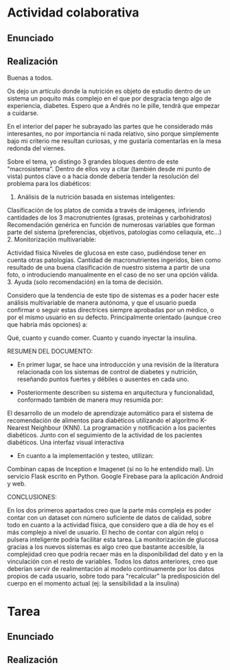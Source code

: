 # Actividad colaborativa
## Enunciado

## Realización
Buenas a todos.

Os dejo un artículo donde la nutrición es objeto de estudio dentro de un sistema un poquito más complejo en el que por desgracia tengo algo de experiencia, diabetes. Espero que a Andrés no le pille, tendrá que empezar a cuidarse.

En el interior del paper he subrayado las partes que he considerado más interesantes, no por importancia ni nada relativo, sino porque simplemente bajo mi criterio me resultan curiosas, y me gustaría comentarlas en la mesa redonda del viernes.

Sobre el tema, yo distingo 3 grandes bloques dentro de este "macrosistema". Dentro de ellos voy a citar (también desde mi punto de vista) puntos clave o a hacia donde debería tender la resolución del problema para los diabéticos:

1. Análisis de la nutrición basada en sistemas inteligentes: 

Clasificación de los platos de comida a través de imágenes, infiriendo cantidades de los 3 macronutrientes (grasas, proteínas y carbohidratos)
Recomendación genérica en función de numerosas variables que forman parte del sistema (preferencias, objetivos, patologías como celiaquía, etc...)
2. Monitorización multivariable: 

Actividad física
Niveles de glucosa en este caso, pudiéndose tener en cuenta otras patologías.
Cantidad de macronutrientes ingeridos, bien como resultado de una buena clasificación de nuestro sistema a partir de una foto, o introduciendo manualmente en el caso de no ser una opción válida.
 3. Ayuda (solo recomendación) en la toma de decisión.

Considero que la tendencia de este tipo de sistemas es a poder hacer este análisis multivariable de manera autónoma, y que el usuario pueda confirmar o seguir estas directrices siempre aprobadas por un médico, o por el mismo usuario en su defecto. Principalmente orientado (aunque creo que habría más opciones) a:

Qué, cuanto y cuando comer.
Cuanto y cuando inyectar la insulina.
 

RESUMEN DEL DOCUMENTO:

- En primer lugar, se hace una introducción y una revisión de la literatura relacionada con los sistemas de control de diabetes y nutrición, reseñando puntos fuertes y débiles o ausentes en cada uno.

- Posteriormente describen su sistema en arquitectura y funcionalidad, conformado también de manera muy resumida por:

El desarrollo de un modelo de aprendizaje automático para el sistema de recomendación de alimentos para diabéticos utilizando el algoritmo K-Nearest Neighbour (KNN).
La programación y notificación a los pacientes diabéticos. Junto con el seguimiento de la actividad de los pacientes diabéticos.
Una interfaz visual interactiva
- En cuanto a la implementación y testeo, utilizan:

Combinan capas de Inception e Imagenet (si no lo he entendido mal).
Un servicio Flask escrito en Python.
Google Firebase para la aplicación Android y web.
 

 

CONCLUSIONES:

En los dos primeros apartados creo que la parte más compleja es poder contar con un dataset con número suficiente de datos de calidad, sobre todo en cuanto a la actividad física, que considero que a día de hoy es el más complejo a nivel de usuario. El hecho de contar con algún reloj o pulsera inteligente podría facilitar esta tarea.
La monitorización de glucosa gracias a los nuevos sistemas es algo creo que bastante accesible, la complejidad creo que podría recaer más en la disponibilidad del dato y en la vinculación con el resto de variables.
Todos los datos anteriores, creo que deberían servir de realimentación al modelo continuamente por los datos propios de cada usuario, sobre todo para "recalcular" la predisposición del cuerpo en el momento actual (ej: la sensibilidad a la insulina)
 
 
# Tarea
## Enunciado

## Realización
